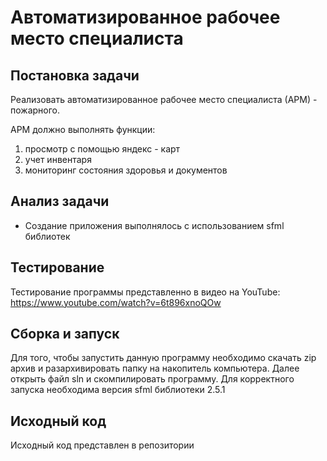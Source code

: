 # Автоматизированное рабочее место специалиста
## Постановка задачи
Реализовать автоматизированное рабочее место специалиста (АРМ) - пожарного. 

АРМ должно выполнять функции:
1. просмотр с помощью яндекс - карт
2. учет инвентаря
3. мониторинг состояния здоровья и документов

## Анализ задачи
- Создание приложения выполнялось с использованием sfml библиотек

## Тестирование
Тестирование программы представленно в видео на YouTube: https://www.youtube.com/watch?v=6t896xnoQOw

## Сборка и запуск
Для того, чтобы запустить данную программу необходимо скачать zip архив и разархивировать папку на накопитель компьютера. 
Далее открыть файл sln и скомпилировать программу. Для корректного запуска необходима версия sfml библиотеки 2.5.1


## Исходный код
Исходный код представлен в репозитории
